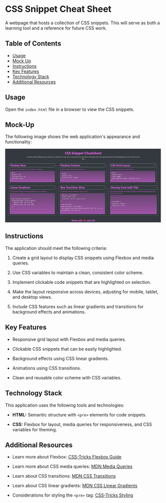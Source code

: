 # CSS Snippet Cheat Sheet

A webpage that hosts a collection of CSS snippets. This will serve as both a learning tool and a reference for future CSS work.

## Table of Contents

- [Usage](#usage)
- [Mock Up](#mock-up)
- [Instructions](#instructions)
- [Key Features](#key-features)
- [Technology Stack](#technology-stack)
- [Additional Resources](#additional-resources)

## Usage

Open the `index.html` file in a browser to view the CSS snippets.

## Mock-Up

The following image shows the web application's appearance and functionality:

![Screenshot](./assets/images/scWebsite.jpg)

## Instructions

The application should meet the following criteria:

1. Create a grid layout to display CSS snippets using Flexbox and media queries.

2. Use CSS variables to maintain a clean, consistent color scheme.

3. Implement clickable code snippets that are highlighted on selection.

4. Make the layout responsive across devices, adjusting for mobile, tablet, and desktop views.

5. Include CSS features such as linear gradients and transitions for background effects and animations.

## Key Features

* Responsive grid layout with Flexbox and media queries.

* Clickable CSS snippets that can be easily highlighted.

* Background effects using CSS linear gradients.

* Animations using CSS transitions.

* Clean and reusable color scheme with CSS variables.

## Technology Stack

This application uses the following tools and technologies:

* **HTML:** Semantic structure with `<pre>` elements for code snippets.

* **CSS:** Flexbox for layout, media queries for responsiveness, and CSS variables for theming.

## Additional Resources

* Learn more about Flexbox: [CSS-Tricks Flexbox Guide](https://css-tricks.com/snippets/css/a-guide-to-flexbox/)

* Learn more about CSS media queries: [MDN Media Queries](https://developer.mozilla.org/en-US/docs/Web/CSS/Media_Queries)

* Learn about CSS transitions: [MDN CSS Transitions](https://developer.mozilla.org/en-US/docs/Web/CSS/transition)

* Learn about CSS linear gradients: [MDN CSS Linear Gradients](https://developer.mozilla.org/en-US/docs/Web/CSS/linear-gradient)

* Considerations for styling the `<pre>` tag: [CSS-Tricks Styling](https://css-tricks.com/considerations-styling-pre-tag/)
